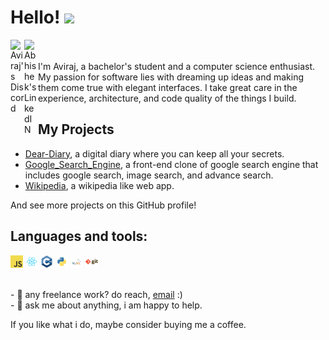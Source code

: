 # Hello! <img src="https://media.giphy.com/media/hvRJCLFzcasrR4ia7z/giphy.gif" width="25px">

<a href="https://discord.gg/ZHNzPMfr3t">
  <img align="left" alt="Aviraj's Discord" width="22px" src="https://raw.githubusercontent.com/peterthehan/peterthehan/master/assets/discord.svg" />
</a>
<a href="https://www.linkedin.com/in/aviraj-arora-6620541ba/">
  <img align="left" alt="Abhishek's LinkedIN" width="22px" src="https://raw.githubusercontent.com/peterthehan/peterthehan/master/assets/linkedin.svg" />
</a>
<br><br>
I'm Aviraj, a bachelor's student and a computer science enthusiast. My passion for software lies with dreaming up ideas and making them come true with elegant interfaces. I take great care in the experience, architecture, and code quality of the things I build.

## My Projects

* [Dear-Diary](https://youtu.be/i9e0uKmePPk), a digital diary where you can keep all your secrets.
* [Google_Search_Engine](https://youtu.be/kUq4isHAm6s), a front-end clone of google search engine that includes google search, image search, and advance search.
* [Wikipedia](https://youtu.be/lqzdZqQcnf8), a wikipedia like web app.

And see more projects on this GitHub profile!

## Languages and tools:  

<code><img height="20" src="https://raw.githubusercontent.com/github/explore/80688e429a7d4ef2fca1e82350fe8e3517d3494d/topics/javascript/javascript.png"></code>
<code><img height="20" src="https://raw.githubusercontent.com/github/explore/80688e429a7d4ef2fca1e82350fe8e3517d3494d/topics/react/react.png"></code>
<code><img height="20" src="https://raw.githubusercontent.com/github/explore/80688e429a7d4ef2fca1e82350fe8e3517d3494d/topics/cpp/cpp.png"></code>
<code><img height="20" src="https://raw.githubusercontent.com/github/explore/80688e429a7d4ef2fca1e82350fe8e3517d3494d/topics/python/python.png"></code>
<code><img height="20" src="https://raw.githubusercontent.com/github/explore/80688e429a7d4ef2fca1e82350fe8e3517d3494d/topics/mysql/mysql.png"></code>
<code><img height="20" src="https://raw.githubusercontent.com/github/explore/80688e429a7d4ef2fca1e82350fe8e3517d3494d/topics/git/git.png"></code>

<br>
- 💼 any freelance work? do reach, <a href="mailto:avirajarora1@gmail.com">email</a> :)
<br>
- 💬 ask me about anything, i am happy to help.

<br>

If you like what i do, maybe consider buying me a coffee.
